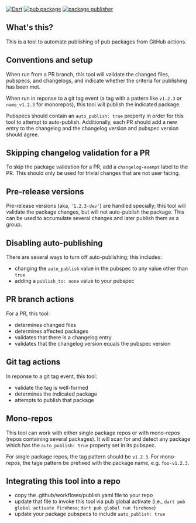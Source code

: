 [![Dart](https://github.com/devoncarew/firehose/actions/workflows/dart.yaml/badge.svg)](https://github.com/devoncarew/firehose/actions/workflows/dart.yaml)
[![pub package](https://img.shields.io/pub/v/firehose.svg)](https://pub.dev/packages/firehose)
[![package publisher](https://img.shields.io/pub/publisher/firehose.svg)](https://pub.dev/packages/firehose/publisher)

## What's this?

This is a tool to automate publishing of pub packages from GitHub actions.

## Conventions and setup

When run from a PR branch, this tool will validate the changed files, pubspecs,
and changelogs, and indicate whether the criteria for publishing has been met.

When run in reponse to a git tag event (a tag with a pattern like `v1.2.3` or
`name_v1.2.3` for monorepos), this tool will publish the indicated package.

Pubspecs should contain an `auto_publish: true` property in order for this tool
to attempt to auto-publish. Additionally, each PR should add a new entry to the
changelog and the changelog version and pubspec version should agree.

## Skipping changelog validation for a PR

To skip the package validation for a PR, add a `changelog-exempt` label to the
PR. This should only be used for trivial changes that are not user facing.

## Pre-release versions

Pre-release versions (aka, `'1.2.3-dev'`) are handled specially; this tool
will validate the package changes, but will not auto-publish the package. This
can be used to accumulate several changes and later publish them as a group.

## Disabling auto-publishing

There are several ways to turn off auto-publishing; this includes:

- changing the `auto_publish` value in the pubspec to any value other than
`true`
- adding a `publish_to: none` value to your pubspec

## PR branch actions

For a PR, this tool:

- determines changed files
- determines affected packages
- validates that there is a changelog entry
- validates that the changelog version equals the pubspec version

## Git tag actions

In reponse to a git tag event, this tool:

- validate the tag is well-formed
- determines the indicated package
- attempts to publish that package

## Mono-repos

This tool can work with either single package repos or with mono-repos (repos
containing several packages). It will scan for and detect any package which
has the `auto_publish: true` property set in its pubspec.

For single package repos, the tag pattern should be `v1.2.3`. For mono-repos,
the tage pattern be prefixed with the package name, e.g. `foo-v1.2.3`.

## Integrating this tool into a repo

- copy the .github/workflows/publish.yaml file to your repo
- update that file to invoke this tool via pub global activate (i.e.,
  `dart pub global activate firehose`; `dart pub global run firehose`)
- update your package pubspecs to include `auto_publish: true`
